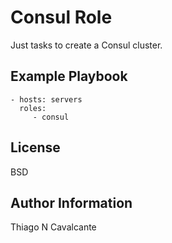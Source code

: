 Consul Role
=========

Just tasks to create a Consul cluster.

Example Playbook
----------------
  ```
  - hosts: servers
    roles:
       - consul
  ```

License
-------

BSD

Author Information
------------------
Thiago N Cavalcante
